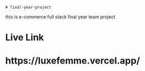     # final-year-project     
this is e-commerce full stack final year   team  project   
<h1>Live Link</h1>      
<h1>https://luxefemme.vercel.app/</h1>         
     
   
 
          
    
    
 
 
 
